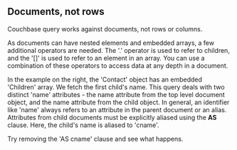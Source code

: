 ## Documents, not rows

Couchbase query works against documents, not rows or columns.

As documents can have nested elements and embedded arrays, a few additional operators are needed. The '.' operator is used to refer to children, and the '[]' is used to refer to an element in an array. You can use a combination of these operators to access data at any depth in a document.

In the example on the right, the 'Contact' object has an embedded 'Children' array. We fetch the first child's name. This query deals with two distinct 'name' attributes - the name attribute from the top level document object, and the name attribute from the child object. In general, an identifier like 'name' 
always refers to an attribute in the parent document or an alias. Attributes from child documents must be explicitly aliased using the **AS** clause. Here, the child's name is aliased to 'cname'.

Try removing the 'AS cname' clause and see what happens.
